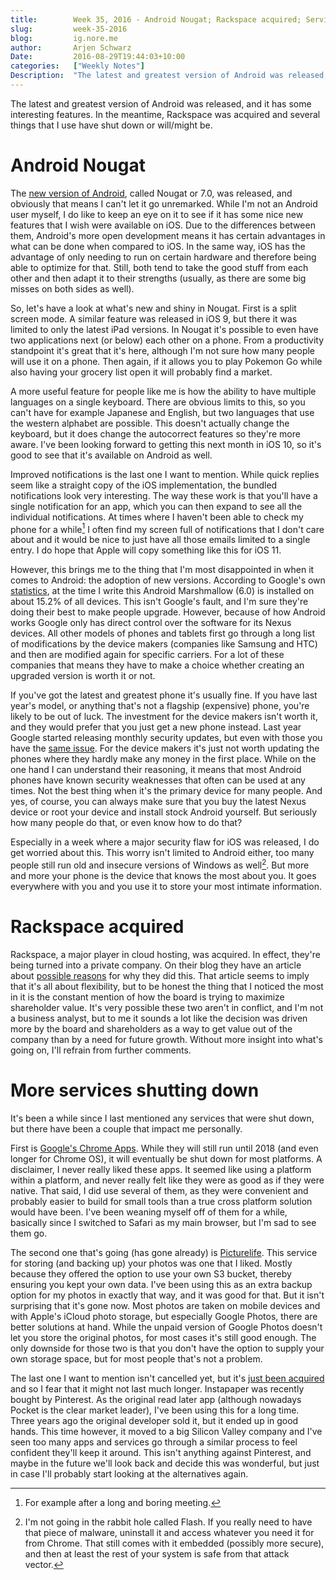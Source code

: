 ```yaml
---
title:        Week 35, 2016 - Android Nougat; Rackspace acquired; Services shutting down
slug:         week-35-2016
blog:         ig.nore.me  
author:       Arjen Schwarz  
Date:         2016-08-29T19:44:03+10:00
categories:   ["Weekly Notes"]
Description:  "The latest and greatest version of Android was released, and it has some interesting features. In the meantime, Rackspace was acquired and several things that I use have shut down or will/might be."
---
```


The latest and greatest version of Android was released, and it has some interesting features. In the meantime, Rackspace was acquired and several things that I use have shut down or will/might be.

# Android Nougat

The [new version of Android][nougat], called Nougat or 7.0, was released, and obviously that means I can't let it go unremarked. While I'm not an Android user myself, I do like to keep an eye on it to see if it has some nice new features that I wish were available on iOS. Due to the differences between them, Android's more open development means it has certain advantages in what can be done when compared to iOS. In the same way, iOS has the advantage of only needing to run on certain hardware and therefore being able to optimize for that. Still, both tend to take the good stuff from each other and then adapt it to their strengths (usually, as there are some big misses on both sides as well).

So, let's have a look at what's new and shiny in Nougat. First is a split screen mode. A similar feature was released in iOS 9, but there it was limited to only the latest iPad versions. In Nougat it's possible to even have two applications next (or below) each other on a phone. From a productivity standpoint it's great that it's here, although I'm not sure how many people will use it on a phone. Then again, if it allows you to play Pokemon Go while also having your grocery list open it will probably find a market.

A more useful feature for people like me is how the ability to have multiple languages on a single keyboard. There are obvious limits to this, so you can't have for example Japanese and English, but two languages that use the western alphabet are possible. This doesn't actually change the keyboard, but it does change the autocorrect features so they're more aware. I've been looking forward to getting this next month in iOS 10, so it's good to see that it's available on Android as well.

Improved notifications is the last one I want to mention. While quick replies seem like a straight copy of the iOS implementation, the bundled notifications look very interesting. The way these work is that you'll have a single notification for an app, which you can then expand to see all the individual notifications. At times where I haven't been able to check my phone for a while[^meetings] I often find my screen full of notifications that I don't care about and it would be nice to just have all those emails limited to a single entry. I do hope that Apple will copy something like this for iOS 11.

However, this brings me to the thing that I'm most disappointed in when it comes to Android: the adoption of new versions. According to Google's own [statistics][androidversions], at the time I write this Android Marshmallow (6.0) is installed on about 15.2% of all devices. This isn't Google's fault, and I'm sure they're doing their best to make people upgrade. However, because of how Android works Google only has direct control over the software for its Nexus devices. All other models of phones and tablets first go through a long list of modifications by the device makers (companies like Samsung and HTC) and then are modified again for specific carriers. For a lot of these companies that means they have to make a choice whether creating an upgraded version is worth it or not.

If you've got the latest and greatest phone it's usually fine. If you have last year's model, or anything that's not a flagship (expensive) phone, you're likely to be out of luck. The investment for the device makers isn't worth it, and they would prefer that you just get a new phone instead. Last year Google started releasing monthly security updates, but even with those you have the [same issue][monthlyupdates]. For the device makers it's just not worth updating the phones where they hardly make any money in the first place. While on the one hand I can understand their reasoning, it means that most Android phones have known security weaknesses that often can be used at any times. Not the best thing when it's the primary device for many people. And yes, of course, you can always make sure that you buy the latest Nexus device or root your device and install stock Android yourself. But seriously how many people do that, or even know how to do that?

Especially in a week where a major security flaw for iOS was released, I do get worried about this. This worry isn't limited to Android either, too many people still run old and insecure versions of Windows as well[^flash]. But more and more your phone is the device that knows the most about you. It goes everywhere with you and you use it to store your most intimate information.

[nougat]: https://www.android.com/versions/nougat-7-0/

[^meetings]: For example after a long and boring meeting.

[androidversions]: https://developer.android.com/about/dashboards/index.html

[monthlyupdates]: http://www.androidcentral.com/monthly-security-patches-are-most-important-updates-youll-never-get

[^flash]: I'm not going in the rabbit hole called Flash. If you really need to have that piece of malware, uninstall it and access whatever you need it for from Chrome. That still comes with it embedded (possibly more secure), and then at least the rest of your system is safe from that attack vector.

# Rackspace acquired

Rackspace, a major player in cloud hosting, was acquired. In effect, they're being turned into a private company. On their blog they have an article about [possible reasons][rackspace] for why they did this. That article seems to imply that it's all about flexibility, but to be honest the thing that I noticed the most in it is the constant mention of how the board is trying to maximize shareholder value. It's very possible these two aren't in conflict, and I'm not a business analyst, but to me it sounds a lot like the decision was driven more by the board and shareholders as a way to get value out of the company than by a need for future growth. Without more insight into what's going on, I'll refrain from further comments.

[rackspace]: http://blog.rackspace.com/why-rackspace-is-becoming-a-private-company

# More services shutting down

It's been a while since I last mentioned any services that were shut down, but there have been a couple that impact me personally.

First is [Google's Chrome Apps][chromeapps]. While they will still run until 2018 (and even longer for Chrome OS), it will eventually be shut down for most platforms. A disclaimer, I never really liked these apps. It seemed like using a platform within a platform, and never really felt like they were as good as if they were native. That said, I did use several of them, as they were convenient and probably easier to build for small tools than a true cross platform solution would have been. I've been weaning myself off of them for a while, basically since I switched to Safari as my main browser, but I'm sad to see them go.

The second one that's going (has gone already) is [Picturelife][picturelife]. This service for storing (and backing up) your photos was one that I liked. Mostly because they offered the option to use your own S3 bucket, thereby ensuring you kept your own data. I've been using this as an extra backup option for my photos in exactly that way, and it was good for that. But it isn't surprising that it's gone now. Most photos are taken on mobile devices and with Apple's iCloud photo storage, but especially Google Photos, there are better solutions at hand. While the unpaid version of Google Photos doesn't let you store the original photos, for most cases it's still good enough. The only downside for those two is that you don't have the option to supply your own storage space, but for most people that's not a problem.

The last one I want to mention isn't cancelled yet, but it's [just been acquired][instapaper] and so I fear that it might not last much longer. Instapaper was recently bought by Pinterest. As the original read later app (although nowadays Pocket is the clear market leader), I've been using this for a long time. Three years ago the original developer sold it, but it ended up in good hands. This time however, it moved to a big Silicon Valley company and I've seen too many apps and services go through a similar process to feel confident they'll keep it around. This isn't anything against Pinterest, and maybe in the future we'll look back and decide this was wonderful, but just in case I'll probably start looking at the alternatives again.

[chromeapps]: http://www.theverge.com/2016/8/19/12555052/google-shutting-down-chrome-apps

[picturelife]: http://www.theverge.com/2016/8/22/12587656/picturelife-shutdown-streamnation-jonathan-benassaya

[instapaper]: http://blog.instapaper.com/post/149374303661

